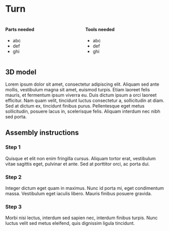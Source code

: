 # Turn

<div style="display: flex; flex-direction: row;">
  <div style="flex-grow: 1;">
    <h4>Parts needed</h4>
    <ul>
      <li>abc</li>
      <li>def</li>
      <li>ghi</li>
    </ul>
  </div>
  <div style="flex-grow: 1;">
    <h4>Tools needed</h4>
    <ul>
      <li>abc</li>
      <li>def</li>
      <li>ghi</li>
    </ul>
  </div>
</div>

## 3D model
Lorem ipsum dolor sit amet, consectetur adipiscing elit. Aliquam sed ante mollis, vestibulum magna sit amet, euismod turpis. Etiam laoreet felis mauris, et fermentum ipsum viverra eu. Duis dictum ipsum a orci laoreet efficitur. Nam quam velit, tincidunt luctus consectetur a, sollicitudin at diam. Sed at dictum ex, tincidunt finibus purus. Pellentesque eget metus sollicitudin, posuere lacus in, scelerisque felis. Aliquam interdum nec nibh sed porta.



## Assembly instructions

### Step 1
Quisque et elit non enim fringilla cursus. Aliquam tortor erat, vestibulum vitae sagittis eget, pulvinar et ante. Sed at porttitor orci, ac porta dui.

### Step 2
Integer dictum eget quam in maximus. Nunc id porta mi, eget condimentum massa. Vestibulum eget iaculis libero. Mauris finibus posuere gravida.

### Step 3
Morbi nisi lectus, interdum sed sapien nec, interdum finibus turpis. Nunc luctus velit sed metus eleifend, quis dignissim ligula tincidunt.
